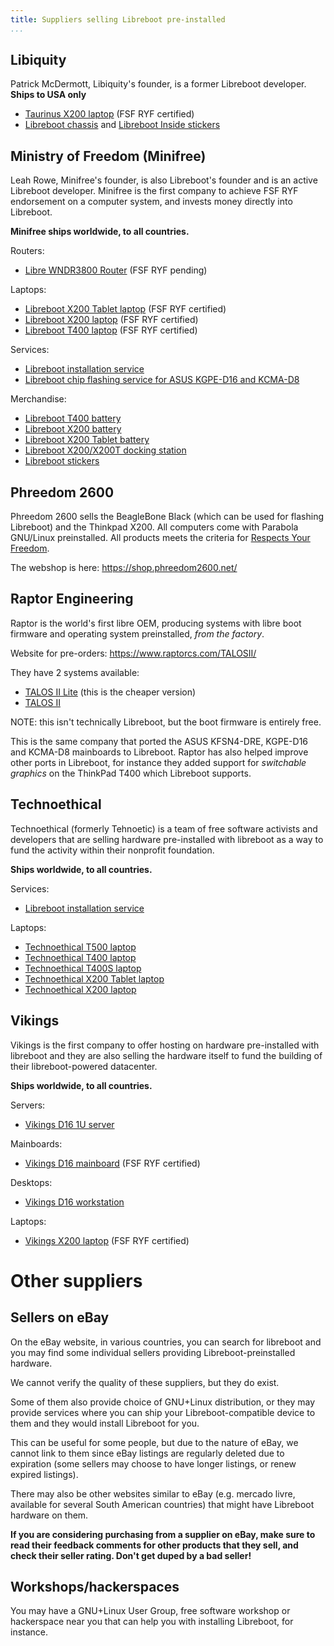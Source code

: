 ```yaml
---
title: Suppliers selling Libreboot pre-installed
...
```


Libiquity
---------

Patrick McDermott, Libiquity's founder, is a former Libreboot
developer. **Ships to USA only**

-   [Taurinus X200 laptop](https://shop.libiquity.com/product/taurinus-x200) (FSF RYF certified)
-   [Libreboot chassis](https://shop.libiquity.com/product/libreboot-stickers-shaped-matte-vinyl-2x2.25-3-pack) and [Libreboot Inside stickers](https://shop.libiquity.com/product/libreboot-inside-case-badges-3-pack)

Ministry of Freedom (Minifree)
------------------------------

Leah Rowe, Minifree's founder, is also Libreboot's founder and is an active
Libreboot developer. Minifree is the first company to achieve FSF RYF
endorsement on a computer system, and invests money directly into Libreboot.

**Minifree ships worldwide, to all countries.**

Routers:

-   [Libre WNDR3800 Router](https://minifree.org/product/minifree-wndr3800-libre-router/) (FSF RYF pending)

Laptops:

-   [Libreboot X200 Tablet laptop](https://minifree.org/product/libreboot-x200-tablet/) (FSF RYF certified)
-   [Libreboot X200 laptop](https://minifree.org/product/libreboot-x200/) (FSF RYF certified)
-   [Libreboot T400 laptop](https://minifree.org/product/libreboot-t400/) (FSF RYF certified)

Services:

-   [Libreboot installation service](https://minifree.org/product/libreboot-installation-service/)
-   [Libreboot chip flashing service for ASUS KGPE-D16 and KCMA-D8](https://minifree.org/product/d8-d16-chipflash/)

Merchandise:

-   [Libreboot T400 battery](https://minifree.org/product/libreboot-t400-battery/)
-   [Libreboot X200 battery](https://minifree.org/product/libreboot-x200-battery/)
-   [Libreboot X200 Tablet battery](https://minifree.org/product/libreboot-x200-tablet-battery/)
-   [Libreboot X200/X200T docking station](https://minifree.org/product/docking-station-for-libreboot-x200/)
-   [Libreboot stickers](https://minifree.org/product/libreboot-stickers/)

Phreedom 2600
------------------

Phreedom 2600 sells the BeagleBone Black (which can be used for flashing Libreboot)
and the Thinkpad X200. All computers come with Parabola GNU/Linux preinstalled.
All products meets the criteria for [Respects Your Freedom](https://fsf.org/ryf).

The webshop is here:
<https://shop.phreedom2600.net/>

Raptor Engineering
------------------

Raptor is the world's first libre OEM, producing systems with libre boot
firmware and operating system preinstalled, *from the factory*.

Website for pre-orders:
<https://www.raptorcs.com/TALOSII/>

They have 2 systems available:

- [TALOS II Lite](https://secure.raptorcs.com/content/TL1BC1/purchase.html)
  (this is the cheaper version)
- [TALOS II](https://secure.raptorcs.com/content/TL2WK2/intro.html)

NOTE: this isn't technically Libreboot, but the boot firmware is entirely free.

This is the same company that ported the ASUS KFSN4-DRE, KGPE-D16 and KCMA-D8
mainboards to Libreboot. Raptor has also helped improve other ports in Libreboot,
for instance they added support for *switchable graphics* on the ThinkPad T400
which Libreboot supports.

Technoethical
-------------

Technoethical (formerly Tehnoetic) is a team of free software activists and
developers that are selling hardware pre-installed with libreboot as a way to
fund the activity within their nonprofit foundation.

**Ships worldwide, to all countries.**

Services:

-   [Libreboot installation service](https://tehnoetic.com/tet-lis)

Laptops:

-   [Technoethical T500 laptop](https://tehnoetic.com/tet-t500)
-   [Technoethical T400 laptop](https://tehnoetic.com/tet-t400)
-   [Technoethical T400S laptop](https://tehnoetic.com/tet-t400s)
-   [Technoethical X200 Tablet laptop](https://tehnoetic.com/tet-x200t)
-   [Technoethical X200 laptop](https://tehnoetic.com/tet-x200)

Vikings
-------

Vikings is the first company to offer hosting on hardware pre-installed with
libreboot and they are also selling the hardware itself to fund the building
of their libreboot-powered datacenter.

**Ships worldwide, to all countries.**

Servers:

-   [Vikings D16 1U server](https://store.vikings.net/libre-friendly-hardware/the-server-1u)

Mainboards:

-   [Vikings D16 mainboard](https://store.vikings.net/libre-friendly-hardware/d16-ryf-certfied) (FSF RYF certified)

Desktops:

-   [Vikings D16 workstation](https://store.vikings.net/libre-friendly-hardware/vikings-d16-workstation)

Laptops:

-   [Vikings X200 laptop](https://store.vikings.net/libre-friendly-hardware/x200-ryf-certfied) (FSF RYF certified)

Other suppliers
===============

Sellers on eBay
---------------

On the eBay website, in various countries, you can search for libreboot and
you may find some individual sellers providing Libreboot-preinstalled hardware.

We cannot verify the quality of these suppliers, but they do exist.

Some of them also provide choice of GNU+Linux distribution, or they may provide
services where you can ship your Libreboot-compatible device to them and they
would install Libreboot for you.

This can be useful for some people, but due to the nature of eBay, we cannot
link to them since eBay listings are regularly deleted due to expiration (some
sellers may choose to have longer listings, or renew expired listings).

There may also be other websites similar to eBay (e.g. mercado livre, available
for several South American countries) that might have Libreboot hardware on
them.

**If you are considering purchasing from a supplier on eBay, make sure to read
their feedback comments for other products that they sell, and check their
seller rating. Don't get duped by a bad seller!**

Workshops/hackerspaces
----------------------

You may have a GNU+Linux User Group, free software workshop or hackerspace near
you that can help you with installing Libreboot, for instance.
